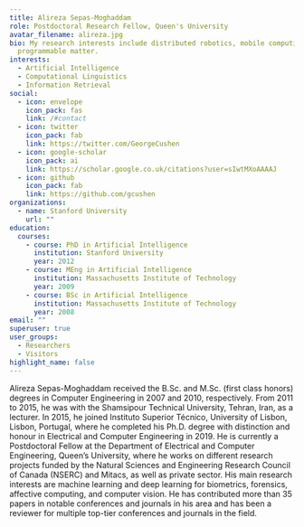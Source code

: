 ```yaml
---
title: Alireza Sepas-Moghaddam
role: Postdoctoral Research Fellow, Queen's University
avatar_filename: alireza.jpg
bio: My research interests include distributed robotics, mobile computing and
  programmable matter.
interests:
  - Artificial Intelligence
  - Computational Linguistics
  - Information Retrieval
social:
  - icon: envelope
    icon_pack: fas
    link: /#contact
  - icon: twitter
    icon_pack: fab
    link: https://twitter.com/GeorgeCushen
  - icon: google-scholar
    icon_pack: ai
    link: https://scholar.google.co.uk/citations?user=sIwtMXoAAAAJ
  - icon: github
    icon_pack: fab
    link: https://github.com/gcushen
organizations:
  - name: Stanford University
    url: ""
education:
  courses:
    - course: PhD in Artificial Intelligence
      institution: Stanford University
      year: 2012
    - course: MEng in Artificial Intelligence
      institution: Massachusetts Institute of Technology
      year: 2009
    - course: BSc in Artificial Intelligence
      institution: Massachusetts Institute of Technology
      year: 2008
email: ""
superuser: true
user_groups:
  - Researchers
  - Visitors
highlight_name: false
---
```

Alireza Sepas-Moghaddam received the B.Sc. and M.Sc. (first class honors) degrees in Computer Engineering in 2007 and 2010, respectively. From 2011 to 2015, he was with the Shamsipour Technical University, Tehran, Iran, as a lecturer. In 2015, he joined Instituto Superior Técnico, University of Lisbon, Lisbon, Portugal, where he completed his Ph.D. degree with distinction and honour in Electrical and Computer Engineering in 2019. He is currently a Postdoctoral Fellow at the Department of Electrical and Computer Engineering, Queen’s University, where he works on different research projects funded by the Natural Sciences and Engineering Research Council of Canada (NSERC) and Mitacs, as well as private sector. His main research interests are machine learning and deep learning for biometrics, forensics, affective computing, and computer vision. He has contributed more than 35 papers in notable conferences and journals in his area and has been a reviewer for multiple top-tier conferences and journals in the field.